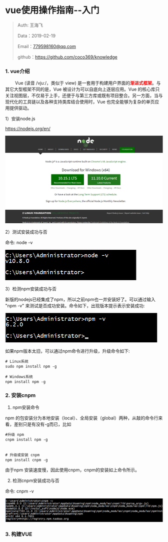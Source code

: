 
# vue使用操作指南--入门

>Auth: 王海飞
>
>Data：2019-02-19
>
>Email：779598160@qq.com
>
>github：https://github.com/coco369/knowledge 

### 1. vue介绍

&nbsp;&nbsp;&nbsp;&nbsp;&nbsp;&nbsp;&nbsp;&nbsp;Vue (读音 /vjuː/，类似于 view) 是一套用于构建用户界面的<b style="color:red;">渐进式框架</b>。与其它大型框架不同的是，Vue 被设计为可以自底向上逐层应用。Vue 的核心库只关注视图层，不仅易于上手，还便于与第三方库或既有项目整合。另一方面，当与现代化的工具链以及各种支持类库结合使用时，Vue 也完全能够为复杂的单页应用提供驱动。

1）安装node.js

https://nodejs.org/en/

![图](../images/install_nodejs.png)

2）测试安装成功与否

命令: node -v

![图](../images/nodejs_cmd.png)

3）检测npm安装成功与否

新版的nodejs已经集成了npm，所以之前npm也一并安装好了。可以通过输入 "npm -v" 来测试是否成功安装。命令如下，出现版本提示表示安装成功:

![图](../images/nodejs_npm_cmd.png)

如果npm版本太旧，可以通过npm命令进行升级，升级命令如下:

	# Linux系统
	sudo npm install npm -g
	
	# Windows系统
	npm install npm -g

### 2. 安装cnpm

1) npm安装命令

npm 的包安装分为本地安装（local）、全局安装（global）两种，从敲的命令行来看，差别只是有没有-g而已，比如

	#升级 npm
	cnpm install npm -g
	
	
	# 升级或安装 cnpm
	npm install cnpm -g

由于npm 安装速度慢，因此使用cnpm，cnpm的安装如上命令所示。

2) 检测cnpm安装成功与否

命令: cnpm -v

![图](../images/nodejs_cnpm_cmd.png)


### 3. 构建VUE



